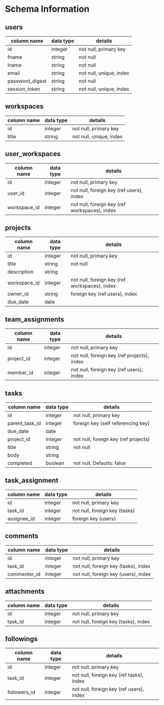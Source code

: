 # Schema Information

## users
column name    | data type | details
---------------|-----------|-----------------------
id             | integer   | not null, primary key
fname          | string    | not null
lname          | string    | not null
email          | string    | not null, unique, index
password_digest| string    | not null
session_token  | string    | not null, unique, index

## workspaces
column name    | data type | details
---------------|-----------|-----------------------
id             | integer   | not null, primary key
title          | string    | not null, unique, index

## user_workspaces
column name    | data type | details
---------------|-----------|-----------------------
id             | integer   | not null, primary key
user_id        | integer   | not null, foreign key (ref users), index
workspace_id   | integer   | not null, foreign key (ref workspaces), index

## projects
column name    | data type | details
---------------|-----------|-----------------------
id             | integer   | not null, primary key
title          | string    | not null
description    | string    |
workspace_id   | integer   | not null, foreign key (ref workspaces), index
owner_id       | string    | foreign key (ref users), index
due_date       | date      |

## team_assignments
column name    | data type | details
---------------|-----------|-----------------------
id             | integer   | not null, primary key
project_id     | integer   | not null, foreign key (ref projects), index
member_id      | integer   | not null, foreign key (ref users), index

## tasks
column name    | data type | details
------------   |-----------|-----------------------
id             | integer   | not null, primary key
parent_task_id | integer   | foreign key (self referencing key)
due_date       | date      |
project_id     | integer   | not null, foreign key (ref projects)
title          | string    | not null
body           | string    |
completed      | boolean   | not null, Defaults: false

## task_assignment
column name    | data type | details
---------------|-----------|-----------------------
id             | integer   | not null, primary key
task_id        | integer   | not null, foreign key (tasks)
assignee_id    | integer   | foreign key (users)

## comments
column name    | data type | details
---------------|-----------|-----------------------
id             | integer   | not null, primary key
task_id        | integer   | not null, foreign key (tasks), index
commenter_id   | integer   | not null, foreign key (users), index

## attachments
column name    | data type | details
---------------|-----------|-----------------------
id             | integer   | not null, primary key
task_id        | integer   | not null, foreign key (tasks), index

## followings
column name    | data type | details
---------------|-----------|-----------------------
id             | integer   | not null, primary key
task_id        | integer   | not null, foreign key (ref tasks), index
followers_id   | integer   | not null, foreign key (ref users), index
